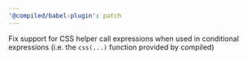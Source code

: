 ```yaml
---
'@compiled/babel-plugin': patch
---
```


Fix support for CSS helper call expressions when used in conditional expressions (i.e. the `css(...)` function provided by compiled)
